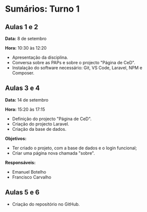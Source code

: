 # Sumários: Turno 1

## Aulas 1 e 2

**Data:** 8 de setembro

**Hora:** 10:30 às 12:20

- Apresentação da disciplina.
- Conversa sobre as PAPs e sobre o projecto "Página de CeD".
- Instalação do software necessário: Git, VS Code, Laravel, NPM e Composer.

## Aulas 3 e 4

**Data:** 14 de setembro

**Hora:** 15:20 às 17:15

- Definição do projecto "Página de CeD".
- Criação do projecto Laravel.
- Criação da base de dados.

**Objetivos:**

- Ter criado o projeto, com a base de dados e o login funcional;
- Criar uma página nova chamada "sobre".

**Responsáveis:**

- Emanuel Botelho
- Francisco Carvalho 



## Aulas 5 e 6

- Criação do repositório no GitHub.
